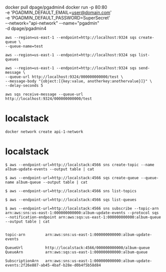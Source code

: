 docker pull dpage/pgadmin4
docker run -p 80:80 \
    -e 'PGADMIN_DEFAULT_EMAIL=user@domain.com' \
    -e 'PGADMIN_DEFAULT_PASSWORD=SuperSecret' \
    --network="api-network" --name="pgadmin" \
    -d dpage/pgadmin4

```
aws --region=us-east-1 --endpoint=http://localhost:9324 sqs create-queue \
--queue-name=test
```

```
aws --region=us-east-1 --endpoint=http://localhost:9324 sqs list-queues
```

```
aws --region=us-east-1 --endpoint=http://localhost:9324 sqs send-message \
--queue-url http://localhost:9324/000000000000/test \
--message-body "{object:[{key:value, anotherkey:anothervalue}]}" \
--delay-seconds 5
```

```
aws sqs receive-message --queue-url http://localhost:9324/000000000000/test
```

# localstack

```
docker network create api-1-network
```

# localstack

```
$ aws --endpoint-url=http://localstack:4566 sns create-topic --name album-update-events --output table | cat

$ aws --endpoint-url=http://localstack:4566 sqs create-queue --queue-name album-queue --output table | cat

$ aws --endpoint-url=http://localstack:4566 sns list-topics

$ aws --endpoint-url=http://localstack:4566 sqs list-queues

$ aws --endpoint-url=http://localstack:4566 sns subscribe --topic-arn arn:aws:sns:us-east-1:000000000000:album-update-events --protocol sqs --notification-endpoint arn:aws:sqs:us-east-1:000000000000:album-queue    --output table | cat


topic-arn         arn:aws:sns:us-east-1:000000000000:album-update-events

QueueUrl          http://localstack:4566/000000000000/album-queue
QueueArn          arn:aws:sqs:us-east-1:000000000000:album-queue 

SubscriptionArn   arn:aws:sns:us-east-1:000000000000:album-update-events:2f26e887-ab45-4baf-b28e-d0b4f5b58d84


```


